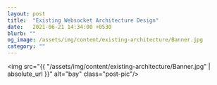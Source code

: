 ```yaml
---
layout: post
title:  "Existing Websocket Architecture Design"
date:   2021-06-21 14:34:00 +0530
blurb: ""
og_image: /assets/img/content/existing-architecture/Banner.jpg
category: ""
---
```


<img src="{{ "/assets/img/content/existing-architecture/Banner.jpg" | absolute_url }}" alt="bay" class="post-pic"/>
<br />
<br />
